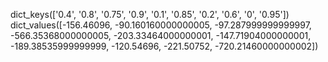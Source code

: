 dict_keys(['0.4', '0.8', '0.75', '0.9', '0.1', '0.85', '0.2', '0.6', '0', '0.95'])
dict_values([-156.46096, -90.160160000000005, -97.287999999999997, -566.35368000000005, -203.33464000000001, -147.71904000000001, -189.38535999999999, -120.54696, -221.50752, -720.21460000000002])